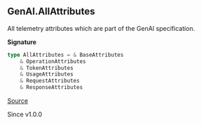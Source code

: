 ## GenAI.AllAttributes

All telemetry attributes which are part of the GenAI specification.

**Signature**

```ts
type AllAttributes = & BaseAttributes
    & OperationAttributes
    & TokenAttributes
    & UsageAttributes
    & RequestAttributes
    & ResponseAttributes
```

[Source](https://github.com/Effect-TS/effect/tree/main/packages/ai/ai/src/AiTelemetry.ts#L40)

Since v1.0.0